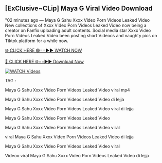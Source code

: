 ## [ExClusive~CLip] Maya G Viral Video Download


"02 minutes ago —  Maya G Sahu Xxxx Video Porn Videos Leaked Video New collections of   Xxxx Video Porn Videos Leaked Video now being a creator on Fanfix uploading adult contents. Social media star   Xxxx Video Porn Videos Leaked Video been posting short Videoos and naughty pics on Tiktok platform for a while now.


[🌐 CLICK HERE 🟢==►► WATCH NOW](https://wtach.club/leakvideo/)

[🔴 CLICK HERE 🌐==►► Download Now](https://wtach.club/leakvideo/)

[![WATCH Videos](https://i.imgur.com/dJHk4Zq.gif)](https://wtach.club/leakvideo/)


TAG :

Maya G Sahu Xxxx Video Porn Videos Leaked Video viral mp4

Maya G Sahu Xxxx Video Porn Videos Leaked Video di lejja

Maya G Sahu Xxxx Video Porn Videos Leaked Video viral di lejja

Maya G Sahu Xxxx Video Porn Videos Leaked Video

Maya G Sahu Xxxx Video Porn Videos Leaked Video viral

viral Maya G Sahu Xxxx Video Porn Videos Leaked Video di lejja

Maya G Sahu Xxxx Video Porn Videos Leaked Video viral

Videoo viral Maya G Sahu Xxxx Video Porn Videos Leaked Video di lejja
